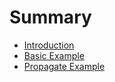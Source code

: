 # Summary

- [Introduction](intro.md)
- [Basic Example](basic.md)
- [Propagate Example](propagate.md)

